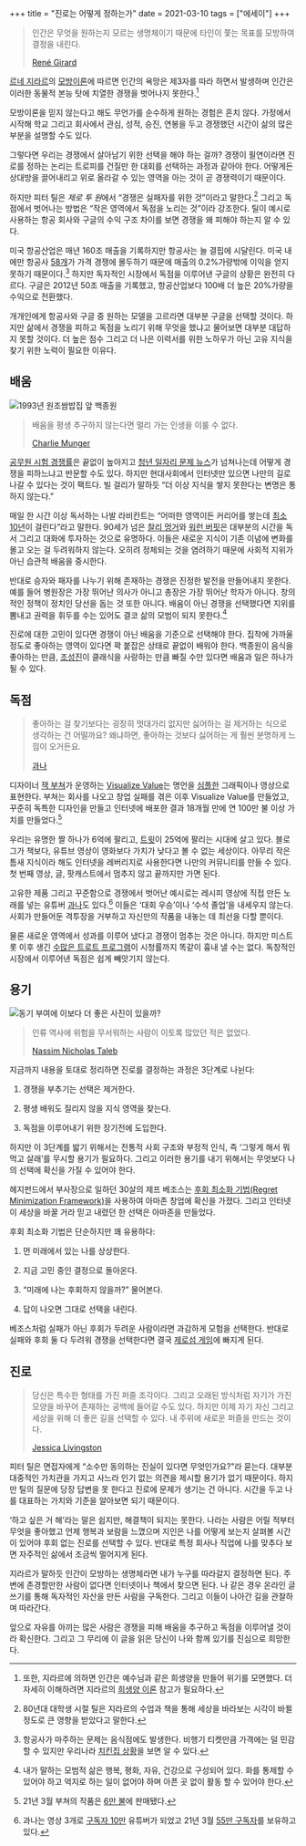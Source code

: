 +++
title = "진로는 어떻게 정하는가"
date = 2021-03-10
tags = ["에세이"]
+++

> 인간은 무엇을 원하는지 모르는 생명체이기 때문에 타인이 쫓는 목표를 모방하여 결정을 내린다.
>
> [René Girard](https://news.stanford.edu/news/2008/june11/girard-061108.html)

[르네 지라르](https://www.newsnjoy.or.kr/news/articleView.html?idxno=22241)의 [모방이론](http://www.yes24.com/Product/Goods/2121692?OzSrank=7)에 따르면 인간의 욕망은 제3자를 따라 하면서 발생하며 인간은 이러한 동물적 본능 탓에 치열한 경쟁을 벗어나지 못한다.[^1]

모방이론을 믿지 않는다고 해도 무언가를 순수하게 원하는 경험은 흔치 않다. 가정에서 시작해 학교 그리고 회사에서 관심, 성적, 승진, 연봉을 두고 경쟁했던 시간이 삶의 많은 부분을 설명할 수도 있다.

그렇다면 우리는 경쟁에서 살아남기 위한 선택을 해야 하는 걸까? 경쟁이 필연이라면 진로를 정하는 논리는 트로피를 건질만 한 대회를 선택하는 과정과 같아야 한다. 어떻게든 상대방을 끌어내리고 위로 올라갈 수 있는 영역을 아는 것이 곧 경쟁력이기 때문이다.

하지만 피터 틸은 *제로 투 원*에서 “경쟁은 실패자를 위한 것”이라고 말한다.[^2] 그리고 독점에서 벗어나는 방법은 “작은 영역에서 독점을 노리는 것”이라 강조한다. 틸이 예시로 사용하는 항공 회사와 구글의 수익 구조 차이를 보면 경쟁을 왜 피해야 하는지 알 수 있다.

미국 항공산업은 매년 160조 매출을 기록하지만 항공사는 늘 결핍에 시달린다. 미국 내에만 항공사 [58개](https://www.statista.com/topics/5575/passenger-airlines-in-the-us/#:\~:text=In%202018%2C%20there%20were%2058,billion%20U.S.%20dollars%20in%20revenue.)가 가격 경쟁에 몰두하기 때문에 매출의 0.2%가량밖에 이익을 얻지 못하기 때문이다.[^3] 하지만 독자적인 시장에서 독점을 이루어낸 구글의 상황은 완전히 다르다. 구글은 2012년 50조 매출을 기록했고, 항공산업보다 100배 더 높은 20%가량을 수익으로 전환했다.

개개인에게 항공사와 구글 중 원하는 모델을 고르라면 대부분 구글을 선택할 것이다. 하지만 삶에서 경쟁을 피하고 독점을 노리기 위해 무엇을 했냐고 물어보면 대부분 대답하지 못할 것이다. 더 높은 점수 그리고 더 나은 이력서를 위한 노하우가 아닌 고유 지식을 찾기 위한 노력이 필요한 이유다.

## **배움**

![1993년 원조쌈밥집 앞 백종원](https://i.snap.as/ksaWatO1.webp)

> 배움을 평생 추구하지 않는다면 멀리 가는 인생을 이룰 수 없다.
>
> [Charlie Munger](https://www.youtube.com/watch?v=5U0TE4oqj24)

[공무원 시험 경쟁률](https://www.hankyung.com/society/article/202102171738i)은 끝없이 높아지고 [청년 일자리 문제 뉴스](https://biz.chosun.com/site/data/html_dir/2021/02/24/2021022401133.html)가 넘쳐나는데 어떻게 경쟁을 피하느냐고 반문할 수도 있다. 하지만 현대사회에서 인터넷만 있으면 나만의 길로 나갈 수 있다는 것이 팩트다. 빌 걸리가 말하듯 “더 이상 지식을 쌓지 못한다는 변명은 통하지 않는다."

매일 한 시간 이상 독서하는 나발 라비칸트는 “어떠한 영역이든 커리어를 쌓는데 [최소 10년](https://twitter.com/angellist/status/904917659828895744?lang=en)이 걸린다”라고 말한다. 90세가 넘은 [찰리 멍거](https://www.youtube.com/watch?v=5U0TE4oqj24)와 [워런 버핏](https://www.hankyung.com/international/article/201904233774Y)은 대부분의 시간을 독서 그리고 대화에 투자하는 것으로 유명하다. 이들은 새로운 지식이 기존 이념에 변화를 몰고 오는 걸 두려워하지 않는다. 오히려 정체되는 것을 염려하기 때문에 사회적 지위가 아닌 습관적 배움을 중시한다.

반대로 승자와 패자를 나누기 위해 존재하는 경쟁은 진정한 발전을 만들어내지 못한다. 예를 들어 병원장은 가장 뛰어난 의사가 아니고 총장은 가장 뛰어난 학자가 아니다. 창의적인 정책이 정치인 당선을 돕는 것 또한 아니다. 배움이 아닌 경쟁을 선택했다면 지위를 뽐내고 권력을 휘두를 수는 있어도 결코 삶의 모범이 되지 못한다.[^4]

진로에 대한 고민이 있다면 경쟁이 아닌 배움을 기준으로 선택해야 한다. 집착에 가까울 정도로 좋아하는 영역이 있다면 꽉 붙잡은 상태로 끝없이 배워야 한다. 백종원이 음식을 좋아하는 만큼, [조성진](https://www.youtube.com/watch?v=fr976_FAFs4)이 클래식을 사랑하는 만큼 빠질 수만 있다면 배움과 일은 하나가 될 수 있다.

## **독점**

> 좋아하는 걸 찾기보다는 굉장히 멋대가리 없지만 싫어하는 걸 제거하는 식으로 생각하는 건 어떨까요? 왜냐하면, 좋아하는 것보다 싫어하는 게 훨씬 분명하게 느낌이 오거든요.
>
> [과나](https://youtu.be/RGvNj5TpoLc)

디자이너 [잭 부쳐](https://twitter.com/jackbutcher)가 운영하는 [Visualize Value](https://twitter.com/visualizevalue)는 명언을 [심플한](https://twitter.com/visualizevalue/status/1368141336579354626?s=20) 그래픽이나 영상으로 표현한다. 부쳐는 회사를 나오고 창업 실패를 겪은 이후 Visualize Value를 만들었고, 꾸준히 독특한 디자인을 만들고 인터넷에 배포한 결과 18개월 만에 연 100만 불 이상 가치를 만들었다.[^5]

우리는 유명한 짤 하나가 6억에 팔리고, [트윗](https://www.cnbc.com/2021/03/09/jack-dorseys-first-tweet-on-track-to-sell-for-2point5-million-and-hell-donate-the-money.html)이 25억에 팔리는 시대에 살고 있다. 블로그가 책보다, 유튜브 영상이 영화보다 가치가 낮다고 볼 수 없는 세상이다. 아무리 작은 틈새 지식이라 해도 인터넷을 레버리지로 사용한다면 나만의 커뮤니티를 만들 수 있다. 첫 번째 영상, 글, 팟캐스트에서 멈추지 않고 끝까지만 가면 된다.

고유한 제품 그리고 꾸준함으로 경쟁에서 벗어난 예시로는 레시피 영상에 직접 만든 노래를 넣는 유튜버 [과나](https://www.youtube.com/channel/UCZVD--cl8FLRn7kmSudAuBA)도 있다.[^6] 이들은 ‘대회 우승’이나 ‘수석 졸업’을 내세우지 않는다. 사회가 만들어둔 격투장을 거부하고 자신만의 작품을 내놓는 데 최선을 다할 뿐이다.

물론 새로운 영역에서 성과를 이루어 냈다고 경쟁이 멈추는 것은 아니다. 하지만 미스트롯 이후 생긴 [수많은 트로트 프로그램](http://www.hani.co.kr/arti/culture/entertainment/949836.html)이 시청률까지 똑같이 흉내 낼 수는 없다. 독창적인 시장에서 이루어낸 독점은 쉽게 빼앗기지 않는다.

## **용기**

![동기 부여에 이보다 더 좋은 사진이 있을까?](https://i.snap.as/K8Vtt0WD.jpg)

> 인류 역사에 위험을 무서워하는 사람이 이토록 많았던 적은 없었다.
>
> [Nassim Nicholas Taleb](https://www.millie.co.kr/v3/bookdetail/5507187?nav_hidden=y)

지금까지 내용을 토대로 정리하면 진로를 결정하는 과정은 3단계로 나뉜다:

1. 경쟁을 부추기는 선택은 제거한다.

2. 평생 배워도 질리지 않을 지식 영역을 찾는다.

3. 독점을 이루어내기 위한 장기전에 도입한다.

하지만 이 3단계를 밟기 위해서는 전통적 사회 구조와 부정적 인식, 즉 ‘그렇게 해서 뭐 먹고 살래’를 무시할 용기가 필요하다. 그리고 이러한 용기를 내기 위해서는 무엇보다 나의 선택에 확신을 가질 수 있어야 한다.

헤지펀드에서 부사장으로 일하던 30살의 제프 베조스는 [후회 최소화 기법(Regret Minimization Framework)](https://www.youtube.com/watch?v=jwG_qR6XmDQ)을 사용하여 아마존 창업에 확신을 가졌다. 그리고 인터넷이 세상을 바꿀 거라 믿고 내렸던 한 선택은 아마존을 만들었다.

후회 최소화 기법은 단순하지만 꽤 유용하다:

1. 먼 미래에서 있는 나를 상상한다.

2. 지금 고민 중인 결정으로 돌아온다.

3. “미래에 나는 후회하지 않을까?” 물어본다.

4. 답이 나오면 그대로 선택을 내린다.

베조스처럼 실패가 아닌 후회가 두려운 사람이라면 과감하게 모험을 선택한다. 반대로 실패와 후회 둘 다 두려워 경쟁을 선택한다면 결국 [제로섬 게임](https://ko.wikipedia.org/wiki/%EC%A0%9C%EB%A1%9C%EC%84%AC_%EA%B2%8C%EC%9E%84#:\~:text=%EC%A0%9C%EB%A1%9C%20%EC%84%AC(zero%2Dsum),%EB%98%90%EB%8A%94%20%EA%B7%B8%20%EC%83%81%ED%83%9C%EB%A5%BC%20%EB%A7%90%ED%95%9C%EB%8B%A4.)에 빠지게 된다.

## **진로**

> 당신은 특수한 형태를 가진 퍼즐 조각이다. 그리고 오래된 방식처럼 자기가 가진 모양을 바꾸어 존재하는 공백에 들어갈 수도 있다. 하지만 이제 자기 자신 그리고 세상을 위해 더 좋은 길을 선택할 수 있다. 내 주위에 새로운 퍼즐을 만드는 것이다.
>
> [Jessica Livingston](https://foundersatwork.posthaven.com/grow-the-puzzle-around-you)

피터 틸은 면접자에게 “소수만 동의하는 진실이 있다면 무엇인가요?"라 묻는다. 대부분 대중적인 가치관을 가지고 사느라 인기 없는 의견을 제시할 용기가 없기 때문이다. 하지만 틸의 질문에 당장 답변을 못 한다고 진로에 문제가 생기는 건 아니다. 시간을 두고 나를 대표하는 가치와 기준을 알아보면 되기 때문이다.

‘하고 싶은 거 해’라는 말은 쉽지만, 해결책이 되지는 못한다. 나라는 사람은 어릴 적부터 무엇을 좋아했고 언제 행복과 보람을 느꼈으며 지인은 나를 어떻게 보는지 살펴볼 시간이 있어야 후회 없는 진로를 선택할 수 있다. 반대로 특정 회사나 직업에 나를 맞추다 보면 자주적인 삶에서 조금씩 멀어지게 된다.

지라르가 말하듯 인간이 모방하는 생명체라면 내가 누구를 따라갈지 결정하면 된다. 주변에 존경할만한 사람이 없다면 인터넷이나 책에서 찾으면 된다. 나 같은 경우 온라인 글쓰기를 통해 독자적인 자산을 만든 사람을 구독한다. 그리고 이들이 나아간 길을 관찰하며 따라간다.

앞으로 자유를 아끼는 많은 사람은 경쟁을 피해 배움을 추구하고 독점을 이루어낼 것이라 확신한다. 그리고 그 무리에 이 글을 읽은 당신이 나와 함께 있기를 진심으로 희망한다.

[^1]: 또한, 지라르에 의하면 인간은 예수님과 같은 희생양을 만들어 위기를 모면했다. 더 자세히 이해하려면 지라르의 [희생양 이론](http://www.yes24.com/Product/Goods/2745896) 참고가 필요하다.

[^2]: 80년대 대학생 시절 틸은 지라르의 수업과 책을 통해 세상을 바라보는 시각이 바뀔 정도로 큰 영향을 받았다고 말한다.

[^3]: 항공사가 마주하는 문제는 음식점에도 발생한다. 비행기 티켓만큼 가격에는 덜 민감할 수 있지만 우리나라 [치킨집 상황](https://www.news1.kr/articles/?4019647)을 보면 알 수 있다.

[^4]: 내가 말하는 모범적 삶은 행복, 평화, 자유, 건강으로 구성되어 있다. 화를 통제할 수 있어야 하고 억지로 하는 일이 없어야 하며 아픈 곳 없이 활동 할 수 있어야 한다.

[^5]: 21년 3월 부쳐의 작품은 [6만 불](https://twitter.com/jackbutcher/status/1368697167389593602)에 판매됐다.

[^6]: 과나는 영상 3개로 [구독자 10만](https://www.ytn.co.kr/_ln/0106_201911041043113347) 유튜버가 되었고 21년 3월 [55만 구독자](https://www.youtube.com/channel/UCZVD--cl8FLRn7kmSudAuBA)를 보유하고 있다.